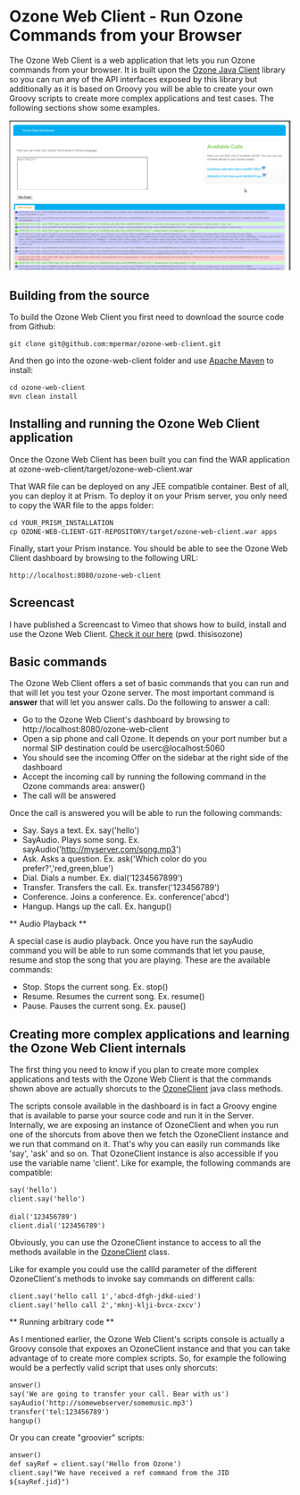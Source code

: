 # Ozone Web Client - Run Ozone Commands from your Browser

The Ozone Web Client is a web application that lets you run Ozone commands from your browser. It is built upon the [Ozone Java Client](https://github.com/tropo/tropo2/tree/master/ozone-java-client) library so you can run any of the API interfaces exposed by this library but additionally as it is based on Groovy you will be able to create your own Groovy scripts to create more complex applications and test cases. The following sections show some examples.

![Ozone Web Client](https://github.com/mpermar/ozone-web-client/blob/master/images/dashboard.png?raw=true)

## Building from the source

To build the Ozone Web Client you first need to download the source code from Github:

	git clone git@github.com:mpermar/ozone-web-client.git
	
And then go into the ozone-web-client folder and use [Apache Maven](http://maven.apache.org) to install:

	cd ozone-web-client
	mvn clean install
	
## Installing and running the Ozone Web Client application

Once the Ozone Web Client has been built you can find the WAR application at ozone-web-client/target/ozone-web-client.war

That WAR file can be deployed on any JEE compatible container. Best of all, you can deploy it at Prism. To deploy it on your Prism server, you only need to copy the WAR file to the apps folder:

	cd YOUR_PRISM_INSTALLATION
	cp OZONE-WEB-CLIENT-GIT-REPOSITORY/target/ozone-web-client.war apps

Finally, start your Prism instance. You should be able to see the Ozone Web Client dashboard by browsing to the following URL:

	http://localhost:8080/ozone-web-client

## Screencast

I have published a Screencast to Vimeo that shows how to build, install and use the Ozone Web Client. [Check it our here](http://www.vimeo.com/23868385) (pwd. thisisozone)

## Basic commands

The Ozone Web Client offers a set of basic commands that you can run and that will let you test your Ozone server. The most important command is **answer** that will let you answer calls. Do the following to answer a call:

- Go to the Ozone Web Client's dashboard by browsing to http://localhost:8080/ozone-web-client
- Open a sip phone and call Ozone. It depends on your port number but a normal SIP destination could be userc@localhost:5060
- You should see the incoming Offer on the sidebar at the right side of the dashboard
- Accept the incoming call by running the following command in the Ozone commands area: answer()
- The call will be answered

Once the call is answered you will be able to run the following commands:

- Say. Says a text. Ex. say('hello')
- SayAudio. Plays some song. Ex. sayAudio('http://myserver.com/song.mp3')
- Ask. Asks a question. Ex. ask('Which color do you prefer?','red,green,blue')
- Dial. Dials a number. Ex. dial('1234567899')
- Transfer. Transfers the call. Ex. transfer('123456789')
- Conference. Joins a conference. Ex. conference('abcd')
- Hangup. Hangs up the call. Ex. hangup()
	   	
** Audio Playback **

A special case is audio playback. Once you have run the sayAudio command you will be able to run some commands that let you pause, resume and stop the song that you are playing. These are the available commands:

- Stop. Stops the current song. Ex. stop()
- Resume. Resumes the current song. Ex. resume()
- Pause. Pauses the current song. Ex. pause()

## Creating more complex applications and learning the Ozone Web Client internals

The first thing you need to know if you plan to create more complex applications and tests with the Ozone Web Client is that the commands shown above are actually shorcuts to the [OzoneClient](https://github.com/tropo/tropo2/blob/master/ozone-java-client/src/main/java/com/voxeo/ozone/client/OzoneClient.java) java class methods. 

The scripts console available in the dashboard is in fact a Groovy engine that is available to parse your source code and run it in the Server. Internally, we are exposing an instance of OzoneClient and when you run one of the shorcuts from above then we fetch the OzoneClient instance and we run that command on it. That's why you can easily run commands like 'say', 'ask' and so on. That OzoneClient instance is also accessible if you use the variable name 'client'. Like for example, the following commands are compatible:

	say('hello')
	client.say('hello')

	dial('123456789')
	client.dial('123456789')

Obviously, you can use the OzoneClient instance to access to all the methods available in the [OzoneClient](https://github.com/tropo/tropo2/blob/master/ozone-java-client/src/main/java/com/voxeo/ozone/client/OzoneClient.java) class. 

Like for example you could use the callId parameter of the different OzoneClient's methods to invoke say commands on different calls:

	client.say('hello call 1','abcd-dfgh-jdkd-uied')       
	client.say('hello call 2','mknj-klji-bvcx-zxcv')       

** Running arbitrary code **

As I mentioned earlier, the Ozone Web Client's scripts console is actually a Groovy console that expoxes an OzoneClient instance and that you can take advantage of to create more complex scripts. So, for example the following would be a perfectly valid script that uses only shorcuts:

	answer()
	say('We are going to transfer your call. Bear with us')
	sayAudio('http://somewebserver/somemusic.mp3')
	transfer('tel:123456789')
	hangup()	

Or you can create "groovier" scripts:

	answer()
	def sayRef = client.say('Hello from Ozone')
	client.say("We have received a ref command from the JID ${sayRef.jid}")
		